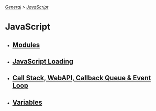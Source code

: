 *[General](../README.md) > [JavaScript](./main.md)*

# **JavaScript**

- ## [**Modules**](./Modules.md)
- ## [**JavaScript Loading**](./JavaScriptLoading.md)
- ## [**Call Stack, WebAPI, Callback Queue & Event Loop**](./CS_WAPI_CBQ_EL.md)
- ## [**Variables**](./Variables.md)